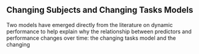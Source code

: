 ## Changing Subjects and Changing Tasks Models

Two models have emerged directly from the literature on dynamic performance to help explain why the relationship between predictors and performance changes over time: the changing tasks model and the changing